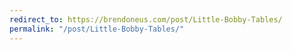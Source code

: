 ```yaml
---
redirect_to: https://brendoneus.com/post/Little-Bobby-Tables/
permalink: "/post/Little-Bobby-Tables/"
---
```


